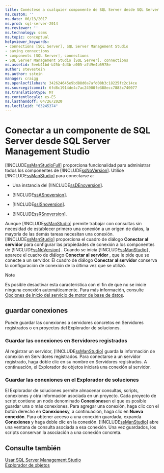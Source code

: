 ```yaml
---
title: Conéctese a cualquier componente de SQL Server desde SQL Server Management Studio | Microsoft Docs
ms.custom: ''
ms.date: 06/13/2017
ms.prod: sql-server-2014
ms.reviewer: ''
ms.technology: ssms
ms.topic: conceptual
helpviewer_keywords:
- connections [SQL Server], SQL Server Management Studio
- saving connections
- components [SQL Server], connections
- SQL Server Management Studio [SQL Server], connections
ms.assetid: 5eeb41bd-b25b-4d3b-a005-a7d9e4b5978e
author: stevestein
ms.author: sstein
manager: craigg
ms.openlocfilehash: 342624645e9bd88d0a7afd08b3c18225fc2c14ce
ms.sourcegitcommit: 6fd8c1914de4c7ac24900fe388ecc7883c740077
ms.translationtype: MT
ms.contentlocale: es-ES
ms.lasthandoff: 04/26/2020
ms.locfileid: "63245374"
---
```

# <a name="connect-to-any-sql-server-component-from-sql-server-management-studio"></a>Conectar a un componente de SQL Server desde SQL Server Management Studio
  [!INCLUDE[ssManStudioFull](../../includes/ssmanstudiofull-md.md)] proporciona funcionalidad para administrar todos los componentes de [!INCLUDE[ssNoVersion](../../includes/ssnoversion-md.md)]. Utilice [!INCLUDE[ssManStudio](../../includes/ssmanstudio-md.md)] para conectarse a:  
  
-   Una instancia del [!INCLUDE[ssDEnoversion](../../includes/ssdenoversion-md.md)].  
  
-   [!INCLUDE[ssASnoversion](../../includes/ssasnoversion-md.md)].  
  
-   [!INCLUDE[ssISnoversion](../../includes/ssisnoversion-md.md)].  
  
-   [!INCLUDE[ssRSnoversion](../../includes/ssrsnoversion-md.md)].  
  
 Aunque [!INCLUDE[ssManStudio](../../includes/ssmanstudio-md.md)] permite trabajar con consultas sin necesidad de establecer primero una conexión a un origen de datos, la mayoría de las demás tareas necesitan una conexión. [!INCLUDE[ssManStudio](../../includes/ssmanstudio-md.md)] proporciona el cuadro de diálogo **Conectar al servidor** para configurar las propiedades de conexión a los componentes de [!INCLUDE[ssNoVersion](../../includes/ssnoversion-md.md)] . Cuando se inicia [!INCLUDE[ssManStudio](../../includes/ssmanstudio-md.md)] , aparece el cuadro de diálogo **Conectar al servidor** , que le pide que se conecte a un servidor. El cuadro de diálogo **Conectar al servidor** conserva la configuración de conexión de la última vez que se utilizó.  
  
> [!NOTE]  
>  Es posible desactivar esta característica con el fin de que no se inicie ninguna conexión automáticamente. Para más información, consulte [Opciones de inicio del servicio de motor de base de datos](../../database-engine/configure-windows/database-engine-service-startup-options.md).  
  
## <a name="saving-connections"></a>guardar conexiones  
 Puede guardar las conexiones a servidores concretos en Servidores registrados o en proyectos del Explorador de soluciones.  
  
### <a name="saving-connections-in-registered-servers"></a>Guardar las conexiones en Servidores registrados  
 Al registrar un servidor, [!INCLUDE[ssManStudio](../../includes/ssmanstudio-md.md)] guarda la información de conexión en Servidores registrados. Para conectarse a un servidor registrado, haga doble clic en su nombre en Servidores registrados. A continuación, el Explorador de objetos iniciará una conexión al servidor.  
  
### <a name="saving-connections-in-solution-explorer"></a>Guardar las conexiones en el Explorador de soluciones  
 El Explorador de soluciones permite almacenar consultas, scripts, conexiones y otra información asociada en un proyecto. Cada proyecto de script contiene un nodo denominado **Conexiones**en el que es posible guardar una o más conexiones. Para agregar una conexión, haga clic con el botón derecho en **Conexiones**y, a continuación, haga clic en **Nueva conexión**. Para obtener acceso a una conexión guardada, expanda **Conexiones** y haga doble clic en la conexión. [!INCLUDE[ssManStudio](../../includes/ssmanstudio-md.md)] abre una ventana de consulta asociada a esa conexión. Una vez guardados, los scripts conservan la asociación a una conexión concreta.  
  
## <a name="see-also"></a>Consulte también  
 [Usar SQL Server Management Studio](../sql-server-management-studio-ssms.md)   
 [Explorador de objetos](../object/object-explorer.md)  
  
  
